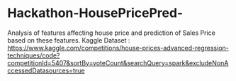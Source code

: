 # Hackathon-HousePricePred-
Analysis of features affecting house price and prediction of Sales Price based on these features.
Kaggle Dataset : https://www.kaggle.com/competitions/house-prices-advanced-regression-techniques/code?competitionId=5407&sortBy=voteCount&searchQuery=spark&excludeNonAccessedDatasources=true
